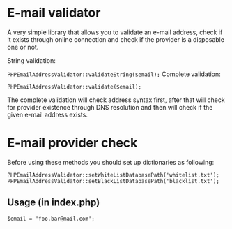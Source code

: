 # E-mail validator 

A very simple library that allows you to validate an e-mail address, check if it exists through online connection and check if the provider is a disposable one or not.


 String validation:

`PHPEmailAddressValidator::validateString($email);`
Complete validation:

`PHPEmailAddressValidator::validate($email);`

The complete validation will check address syntax first, after that will check for provider existence through DNS resolution and then will check if the given e-mail address exists.

# E-mail provider check

Before using these methods you should set up dictionaries as following:

`PHPEmailAddressValidator::setWhiteListDatabasePath('whitelist.txt');`
`PHPEmailAddressValidator::setBlackListDatabasePath('blacklist.txt');`

Usage (in index.php)
-----

```
$email = 'foo.bar@mail.com';
```
